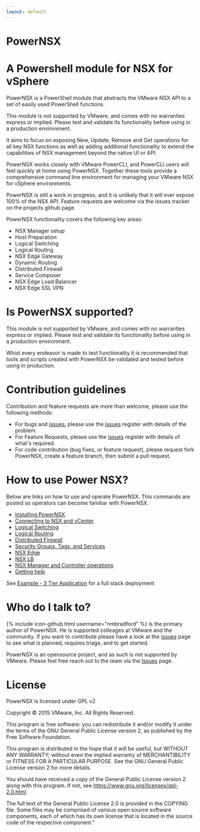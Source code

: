```yaml
---
layout: default
---
```


# PowerNSX #
# A Powershell module for NSX for vSphere #

PowerNSX is a PowerShell module that abstracts the VMware NSX API to a set of easily used PowerShell functions.

This module is not supported by VMware, and comes with no warranties express or implied. Please test and validate its functionality before using in a production environment.

It aims to focus on exposing New, Update, Remove and Get operations for all key NSX functions as well as adding additional functionality to extend the capabilities of NSX management beyond the native UI or API.  

PowerNSX works closely with VMware PowerCLI, and PowerCLI users will feel quickly at home using PowerNSX.  Together these tools provide a comprehensive command line environment for managing your VMware NSX for vSphere environments.

PowerNSX is still a work in progress, and it is unlikely that it will ever expose 100% of the NSX API.  Feature requests are welcome via the issues tracker on the projects github page.

PowerNSX functionality covers the following key areas:

* NSX Manager setup
* Host Preparation
* Logical Switching
* Logical Routing
* NSX Edge Gateway
* Dynamic Routing
* Distributed Firewall
* Service Composer
* NSX Edge Load Balancer
* NSX Edge SSL VPN

# Is PowerNSX supported?

This module is _not supported_ by VMware, and comes with no warranties express or implied.  Please test and validate its functionality before using in a production environment.

Whist every endeavor is made to test functionality it is recommended that tools and scripts created with PowerNSX be validated and tested before using in production.

# Contribution guidelines #

Contribution and feature requests are more than welcome, please use the following methods:

  * For bugs and [issues](https://github.com/vmware/powernsx/issues), please use the [issues](https://github.com/vmware/powernsx/issues) register with details of the problem.
  * For Feature Requests, please use the [issues](https://github.com/vmware/powernsx/issues) register with details of what's required.
  * For code contribution (bug fixes, or feature request), please request fork PowerNSX, create a feature branch, then submit a pull request.


# How to use Power NSX?

Below are links on how to use and operate PowerNSX. This commands are posted so operators can become familiar with PowerNSX.

* [Installing PowerNSX](/install/)
* [Connecting to NSX and vCenter](/connect/)
* [Logical Switching](ls/)
* [Logical Routing](/dlr/)
* [Distributed Firewall](/dfw/)
* [Security Groups, Tags, and Services](sgts/)
* [NSX Edge](/esg/)
* [NSX LB](/lb/)
* [NSX Manager and Controller operations](manager/)
* [Getting help](/help/)

See [Example - 3 Tier Application](example/) for a full stack deployment

# Who do I talk to? #

{% include icon-github.html username="nmbradford" %} is the primary author of PowerNSX. He is supported colleages at VMware and the community. If you want to contribute please have a look at the [issues](https://github.com/vmware/powernsx/issues) page to see what is planned, requires triage, and to get started.

PowerNSX is an opensource project, and as such is not supported by VMware.  Please feel free reach out to the team via the [Issues](https://github.com/vmware/powernsx/issues) page.

# License #

PowerNSX is licensed under GPL v2

Copyright © 2015 VMware, Inc. All Rights Reserved.

This program is free software: you can redistribute it and/or modify it under
the terms of the GNU General Public License version 2, as published by the Free Software Foundation.

This program is distributed in the hope that it will be useful, but WITHOUT ANY
WARRANTY; without even the implied warranty of MERCHANTIBILITY or FITNESS
FOR A PARTICULAR PURPOSE. See the GNU General Public License version 2 for more details.

You should have received a copy of the General Public License version 2 along with this program.
If not, see https://www.gnu.org/licenses/gpl-2.0.html.

The full text of the General Public License 2.0 is provided in the COPYING file.
Some files may be comprised of various open source software components, each of which
has its own license that is located in the source code of the respective component.”
